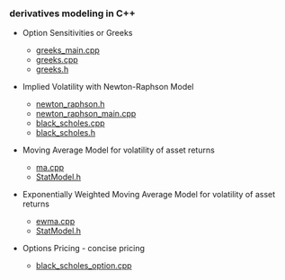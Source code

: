 ### derivatives modeling in C++


- Option Sensitivities or Greeks 
     - [greeks_main.cpp](https://github.com/manuelmusngi/derivatives-modeling/blob/main/greeks_main.cpp)
     - [greeks.cpp](https://github.com/manuelmusngi/derivatives-modeling/blob/main/greeks.cpp)
     - [greeks.h](https://github.com/manuelmusngi/derivatives-modeling/blob/main/greeks.h)

- Implied Volatility with Newton-Raphson Model 
 
     - [newton_raphson.h](https://github.com/manuelmusngi/derivatives-modeling/blob/main/newton_raphson.h)
     - [newton_raphson_main.cpp](https://github.com/manuelmusngi/derivatives-modeling/blob/main/newton_raphson_main.cpp)
     - [black_scholes.cpp](https://github.com/manuelmusngi/derivatives-modeling/blob/main/black_scholes.cpp)
     - [black_scholes.h](https://github.com/manuelmusngi/derivatives-modeling/blob/main/black_scholes.h)

- Moving Average Model for volatility of asset returns
     - [ma.cpp](https://github.com/manuelmusngi/derivatives-modeling/blob/main/ma.cpp) 
     - [StatModel.h](https://github.com/manuelmusngi/derivatives-modeling/blob/main/StatModel.h)
   

- Exponentially Weighted Moving Average Model for volatility of asset returns
     - [ewma.cpp](https://github.com/manuelmusngi/derivatives-modeling/blob/main/ewma.cpp)
     - [StatModel.h](https://github.com/manuelmusngi/derivatives-modeling/blob/main/StatModel.h)
    
    
- Options Pricing - concise pricing
     - [black_scholes_option.cpp](https://github.com/manuelmusngi/derivatives-modeling/blob/main/black_scholes_option.cpp)

